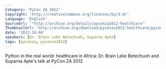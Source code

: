 ```yaml
---
Category: 'PyCon ZA 2012'
Copyright: 'http://creativecommons.org/licenses/by/3.0/'
Language: 'English'
SourceUrl: '"http://archive.org/details/pyconza2012-healthcare"'
ThumbnailUrl: 'http://archive.org/download/pyconza2012-healthcare/pyconza2012-healthcare.thumbs/pyconza2012-healthcare_000001.jpg'
date: '2012-10-04'
speakers: [Dr. Brain Leke Betachuoh, Suparna Apte]
tags: [pyconza, pyconza2012]
---
```

Python in the real world: healthcare in Africa: Dr. Brain Leke Betechuoh and Suparna Apte's talk at PyCon ZA 2012